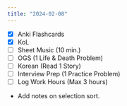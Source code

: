 ```yaml
---
title: "2024-02-08"
---
```


- [x] Anki Flashcards
- [x] KoL
- [ ] Sheet Music (10 min.)
- [ ] OGS (1 Life & Death Problem)
- [ ] Korean (Read 1 Story)
- [ ] Interview Prep (1 Practice Problem)
- [ ] Log Work Hours (Max 3 hours)

* Add notes on selection sort.